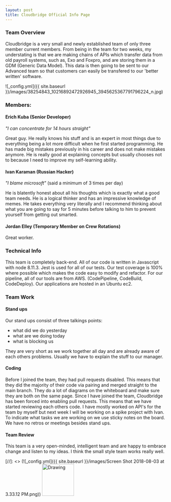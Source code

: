 ```yaml
---
layout: post
title: Cloudbridge Official Info Page
---
```

### Team Overview
Cloudbridge is a very small and newly established team of only three member current members.  From being in the team for two weeks, my understating is that we are making chains of APIs which transfer data from old payroll systems, such as, Exo and Foxpro, and are storing them in a GDM (Generic Data Model).  This data is then going to be sent to our Advanced team so that customers can easily be transfered to our 'better written' software.

![_config.yml]({{ site.baseurl }}/images/38254843_10216892472926945_3945625367791796224_n.jpg)

### Members:
#### Erich Kuba (Senior Developer)
*"I can concentrate for 14 hours straight"* 

Great guy.  He really knows his stuff and is an expert in most things due to everything being a lot more difficult when he first started programming.  He has made big mistakes previously in his career and does not make mistakes anymore. He is really good at explaining concepts but usually chooses not to because I need to improve my self-learning ability.
#### Ivan Karaman (Russian Hacker)
*"I blame microsoft"* (said a minimum of 3 times per day) 

He is blatently honest about all his thoughts which is exactly what a good team needs. He is a logical thinker and has an impressive knowledge of memes.  He takes everything very literally and I recommend thinking about what you are going to say for 5 minutes before talking to him to prevent yourself from getting out smarted.

#### Jordan Elley (Temporary Member on Crew Rotations)
Great worker.

### Technical Info
This team is completely back-end.  All of our code is written in Javascript with node 8.11.3. Jest is used for all of our tests.  Our test coverage is 100% where possible which makes the code easy to modify and refactor.  For our pipeline, all of our tools are from AWS.  (CodePipeline, CodeBuild, CodeDeploy).  Our applications are hosted in an Ubuntu ec2.

### Team Work
#### Stand ups
Our stand ups consist of three talkings points:
* what did we do yesterday 
* what are we doing today
* what is blocking us


They are very short as we work together all day and are already aware of each others problems.  Usually we have to explain the stuff to our manager.

#### Coding
Before I joined the team, they had pull requests disabled. This means that they did the majority of their code via pairing and merged straight to the main branch.  They do a lot of diagrams on the whiteboard and make sure they are both on the same page.  Since I have joined the team, Cloudbridge has been forced into enabling pull requests.  This means that we have started reviewing each others code.  I have mostly worked on API's for the team by myself but next week I will be working on a spike project with Ivan.  To indicate what tasks we are working on we use sticky notes on the board.  We have no retros or meetings besides stand ups.

#### Team Review
This team is a very open-minded, intelligent team and are happy to embrace change and listen to my ideas.  I think the small style team works really well.

[//]: <> (![_config.yml]({{ site.baseurl }}/images/Screen Shot 2018-08-03 at 3.33.12 PM.png))
<img src="{{ site.baseurl }}/images/Screen Shot 2018-08-03 at 3.33.12 PM.png" alt="Drawing" style="width: 100px;"/>

